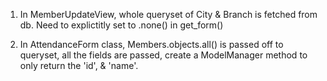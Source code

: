 1) In MemberUpdateView, whole queryset of City & Branch is fetched from db. Need to explictitly set to .none() in get_form()

2) In AttendanceForm class, Members.objects.all() is passed off to queryset, all the fields are passed, create a ModelManager method to only return the 'id', & 'name'. 
